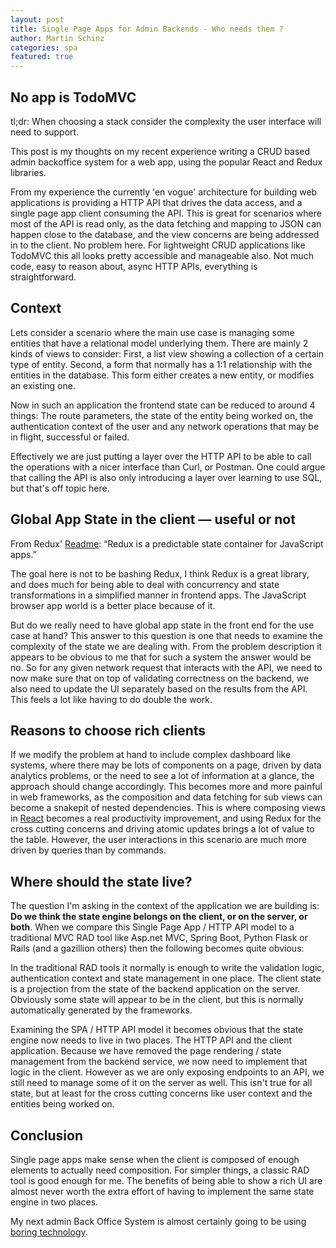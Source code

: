 ```yaml
---
layout: post
title: Single Page Apps for Admin Backends - Who needs them ?
author: Martin Schinz
categories: spa
featured: true
---
```


## No app is TodoMVC

tl;dr: When choosing a stack consider the complexity the user interface will
need to support.

This post is my thoughts on my recent experience writing a CRUD based admin
backoffice system for a web app, using the popular React and Redux libraries.

From my experience the currently 'en vogue' architecture for building web
applications is providing a HTTP API that drives the data access, and a single
page app client consuming the API. This is great for scenarios where most of the
API is read only, as the data fetching and mapping to JSON can happen close to
the database, and the view concerns are being addressed in to the client. No
problem here. For lightweight CRUD applications like TodoMVC this all looks
pretty accessible and manageable also. Not much code, easy to reason about,
async HTTP APIs, everything is straightforward.

## Context

Lets consider a scenario where the main use case is managing some entities that
have a relational model underlying them. There are mainly 2 kinds of views to
consider: First, a list view showing a collection of a certain type of entity.
Second, a form that normally has a 1:1 relationship with the entities in the
database. This form either creates a new entity, or modifies an existing one.

Now in such an application the frontend state can be reduced to around 4 things:
The route parameters, the state of the entity being worked on, the
authentication context of the user and any network operations that may be in
flight, successful or failed.

Effectively we are just putting a layer over the HTTP API to be able to call the
operations with a nicer interface than Curl, or Postman. One could argue that
calling the API is also only introducing a layer over learning to use SQL, but
that's off topic here.


## Global App State in the client &mdash; useful or not

From Redux' [Readme](http://redux.js.org): &ldquo;Redux is a predictable state
container for JavaScript apps.&rdquo;

The goal here is not to be bashing Redux, I think Redux is a great library, and
does much for being able to deal with concurrency and state transformations in a
simplified manner in frontend apps.  The JavaScript browser app world is a
better place because of it. 

But do we really need to have global app state in the front end for the use case
at hand? This answer to this question is one that needs to examine the
complexity of the state we are dealing with. From the problem description it
appears to be obvious to me that for such a system the answer would be no.  So
for any given network request that interacts with the API, we need to now make
sure that on top of validating correctness on the backend, we also need to
update the UI separately based on the results from the API. This feels a lot
like having to do double the work.

## Reasons to choose rich clients

If we modify the problem at hand to include complex dashboard like systems,
where there may be lots of components on a page, driven by data analytics
problems, or the need to see a lot of information at a glance, the approach
should change accordingly. This becomes more and more painful in web frameworks,
as the composition and data fetching for sub views can become a snakepit of
nested dependencies. This is where composing views in
[React](https://facebook.github.io/react/) becomes a real productivity
improvement, and using Redux for the cross cutting concerns and driving atomic
updates brings a lot of value to the table. However, the user interactions in
this scenario are much more driven by queries than by commands.

## Where should the state live?

The question I'm asking in the context of the application we are building is:
**Do we think the state engine belongs on the client, or on the server, or
both**. When we compare this Single Page App / HTTP API model to a traditional
MVC RAD tool like Asp.net MVC, Spring Boot, Python Flask or Rails (and a
gazillion others) then the following becomes quite obvious:

In the traditional RAD tools it normally is enough to write the validation
logic, authentication context and state management in one place. The client
state is a projection from the state of the backend application on the server.
Obviously some state will appear to be in the client, but this is normally
automatically generated by the frameworks.

Examining the SPA / HTTP API model it becomes obvious that the state engine now
needs to live in two places. The HTTP API and the client application.  Because
we have removed the page rendering / state management from the backend service,
we now need to implement that logic in the client. However as we are only
exposing endpoints to an API, we still need to manage some of it on the server
as well. This isn't true for all state, but at least for the cross cutting
concerns like user context and the entities being worked on.


## Conclusion

Single page apps make sense when the client is composed of enough elements to
actually need composition. For simpler things, a classic RAD tool is good enough
for me. The benefits of being able to show a rich UI are almost never worth the
extra effort of having to implement the same state engine in two places.

My next admin Back Office System is almost certainly going to be using [boring
technology](http://mcfunley.com/choose-boring-technology).

